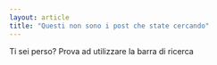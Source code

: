 ```yaml
---
layout: article
title: "Questi non sono i post che state cercando"
---
```


Ti sei perso? Prova ad utilizzare la barra di ricerca